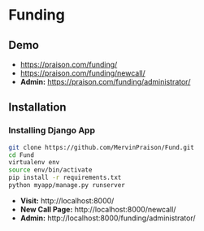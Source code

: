 # Funding

## Demo

* https://praison.com/funding/
* https://praison.com/funding/newcall/
* **Admin:** https://praison.com/funding/administrator/

## Installation

### Installing Django App

```sh
git clone https://github.com/MervinPraison/Fund.git
cd Fund
virtualenv env
source env/bin/activate
pip install -r requirements.txt
python myapp/manage.py runserver
```

* **Visit:** http://localhost:8000/
* **New Call Page:** http://localhost:8000/newcall/
* **Admin:** http://localhost:8000/funding/administrator/
